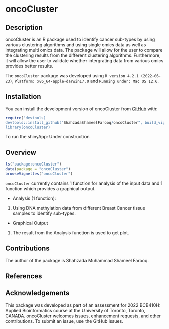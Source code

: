 
<!-- README.md is generated from README.Rmd. Please edit that file -->

# oncoCluster

<!-- badges: start -->
<!-- badges: end -->

## Description

oncoCluster is an R package used to identify cancer sub-types by using
various clustering algorithms and using single omics data as well as
integrating multi omics data. The package will allow for the user to
compare the clustering results from the different clustering algorithms.
Furthermore, it will allow the user to validate whether intergrating
data from various omics provides better results.

The `oncoCluster` package was developed using
`R version 4.2.1 (2022-06-23)`, `Platform: x86_64-apple-darwin17.0` and
`Running under: Mac OS 12.6`.

## Installation

You can install the development version of oncoCluster from
[GitHub](https://github.com/) with:

``` r
require("devtools)
devtools::install_github("ShahzadaShameelFarooq/oncoCluster", build_vignettes = TRUE)
library(oncoCluster)
```

To run the shinyApp: Under construction

## Overview

``` r
ls("package:oncoCluster")
data(package = "oncoCluster") 
browseVignettes("oncoCluster")
```

`oncoCluster` currently contains 1 function for analysis of the input
data and 1 function which provides a graphical output.

-   Analysis (1 function):

1.  Using DNA methylation data from different Breast Cancer tissue
    samples to identify sub-types.

-   Graphical Output

1.  The result from the Analysis function is used to get plot.

## Contributions

The author of the package is Shahzada Muhammad Shameel Farooq.

## References

## Acknowledgements

This package was developed as part of an assessment for 2022 BCB410H:
Applied Bioinformatics course at the University of Toronto, Toronto,
CANADA. oncoCluster welcomes issues, enhancement requests, and other
contributions. To submit an issue, use the GitHub issues.
